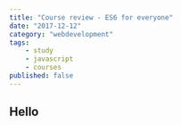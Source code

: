 ```yaml
---
title: "Course review - ES6 for everyone"
date: "2017-12-12"
category: "webdevelopment"
tags:
    - study
    - javascript
    - courses
published: false
---
```


## Hello
